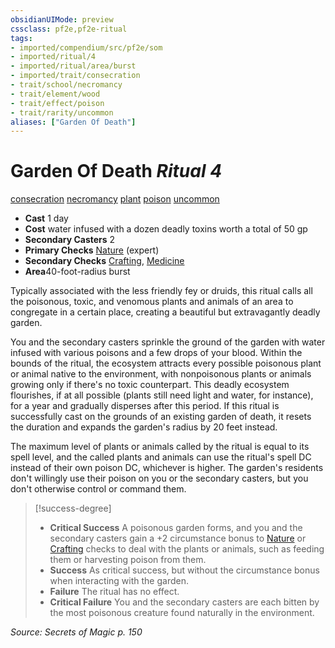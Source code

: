 ```yaml
---
obsidianUIMode: preview
cssclass: pf2e,pf2e-ritual
tags:
- imported/compendium/src/pf2e/som
- imported/ritual/4
- imported/ritual/area/burst
- imported/trait/consecration
- trait/school/necromancy
- trait/element/wood
- trait/effect/poison
- trait/rarity/uncommon
aliases: ["Garden Of Death"]
---
```

# Garden Of Death *Ritual 4*  
[consecration](consecration.md)  [necromancy](necromancy.md)  [plant](plant.md)  [poison](rules/traits/poison.md)  [uncommon](uncommon.md)  

- **Cast** 1 day
- **Cost** water infused with a dozen deadly toxins worth a total of 50 gp
- **Secondary Casters** 2
- **Primary Checks** [Nature](../../skills.md#Nature) (expert)
- **Secondary Checks** [Crafting](../../skills.md#Crafting), [Medicine](../../skills.md#Medicine)
- **Area**40-foot-radius burst

Typically associated with the less friendly fey or druids, this ritual calls all the poisonous, toxic, and venomous plants and animals of an area to congregate in a certain place, creating a beautiful but extravagantly deadly garden.

You and the secondary casters sprinkle the ground of the garden with water infused with various poisons and a few drops of your blood. Within the bounds of the ritual, the ecosystem attracts every possible poisonous plant or animal native to the environment, with nonpoisonous plants or animals growing only if there's no toxic counterpart. This deadly ecosystem flourishes, if at all possible (plants still need light and water, for instance), for a year and gradually disperses after this period. If this ritual is successfully cast on the grounds of an existing garden of death, it resets the duration and expands the garden's radius by 20 feet instead.

The maximum level of plants or animals called by the ritual is equal to its spell level, and the called plants and animals can use the ritual's spell DC instead of their own poison DC, whichever is higher. The garden's residents don't willingly use their poison on you or the secondary casters, but you don't otherwise control or command them.

> [!success-degree] 
> - **Critical Success** A poisonous garden forms, and you and the secondary casters gain a +2 circumstance bonus to [Nature](../../skills.md#Nature) or [Crafting](../../skills.md#Crafting) checks to deal with the plants or animals, such as feeding them or harvesting poison from them.
> - **Success** As critical success, but without the circumstance bonus when interacting with the garden.
> - **Failure** The ritual has no effect.
> - **Critical Failure** You and the secondary casters are each bitten by the most poisonous creature found naturally in the environment.

*Source: Secrets of Magic p. 150*